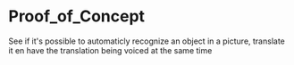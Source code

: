 # Proof_of_Concept
See if it's possible to automaticly recognize an object in a picture, translate it en have the translation being voiced at the same time
